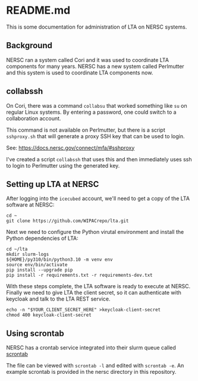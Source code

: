 # README.md
This is some documentation for administration of LTA on NERSC systems.

## Background
NERSC ran a system called Cori and it was used to coordinate LTA components
for many years. NERSC has a new system called Perlmutter and this system is
used to coordinate LTA components now.

## collabssh
On Cori, there was a command `collabsu` that worked something like `su` on
regular Linux systems. By entering a password, one could switch to a
collaboration account.

This command is not available on Perlmutter, but there is a script
`sshproxy.sh` that will generate a proxy SSH key that can be used to login.

See: https://docs.nersc.gov/connect/mfa/#sshproxy

I've created a script `collabssh` that uses this and then immediately uses
ssh to login to Perlmutter using the generated key.

## Setting up LTA at NERSC
After logging into the `icecubed` account, we'll need to get a copy of the
LTA software at NERSC:

    cd ~
    git clone https://github.com/WIPACrepo/lta.git

Next we need to configure the Python virutal environment and install the
Python dependencies of LTA:

    cd ~/lta
    mkdir slurm-logs
    ${HOME}/py310/bin/python3.10 -m venv env
    source env/bin/activate
    pip install --upgrade pip
    pip install -r requirements.txt -r requirements-dev.txt

With these steps complete, the LTA software is ready to execute at NERSC.
Finally we need to give LTA the client secret, so it can authenticate with
keycloak and talk to the LTA REST service.

    echo -n "$YOUR_CLIENT_SECRET_HERE" >keycloak-client-secret
    chmod 400 keycloak-client-secret

## Using scrontab
NERSC has a crontab service integrated into their slurm queue called
[scrontab](https://docs.nersc.gov/jobs/workflow/scrontab/)

The file can be viewed with `scrontab -l` and edited with `scrontab -e`.
An example scrontab is provided in the nersc directory in this repository.
